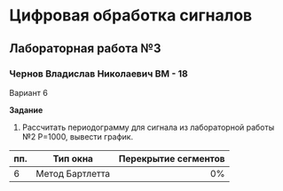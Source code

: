 # Цифровая обработка сигналов
## Лабораторная работа №3

### Чернов Владислав Николаевич ВМ - 18
Вариант 6

**Задание**
1. Рассчитать периодограмму для сигнала из лабораторной работы №2 P=1000, вывести график.

| пп. |     Тип окна     | Перекрытие сегментов |
| --- | ---              |                 ---: |
|  6  | Метод Бартлетта  |                   0% |
